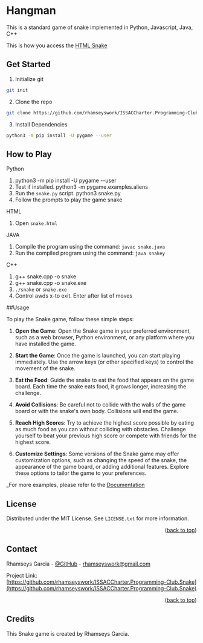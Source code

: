 <a name="readme-top"></a>
# Hangman

This is a standard game of snake implemented in Python, Javascript, Java, C++

This is how you access the [HTML Snake](https://rhamseyswork.github.io/ISSACCharter.Programming-Club.Snake/)



## Get Started

1. Initialize git
```sh
git init
```
2. Clone the repo
```sh
git clone https://github.com/rhamseyswork/ISSACCharter.Programming-Club.Snake
```
3. Install Dependencies
```sh
python3 -m pip install -U pygame --user
```



## How to Play

Python
1. python3 -m pip install -U pygame --user
2. Test if installed. python3 -m pygame.examples.aliens
3. Run the `snake.py` script. python3 snake.py
4. Follow the prompts to play the game snake

HTML
1. Open `snake.html`

JAVA
1. Compile the program using the command: `javac snake.java`
2. Run the compiled program using the command: `java snakey`

C++
1. g++ snake.cpp -o snake
2. g++ snake.cpp -o snake.exe
3. `./snake` or `snake.exe`
4. Control awds x-to exit. Enter after list of moves



##Usage

To play the Snake game, follow these simple steps:

1. **Open the Game**: Open the Snake game in your preferred environment, such as a web browser, Python environment, or any platform where you have installed the game.

2. **Start the Game**: Once the game is launched, you can start playing immediately. Use the arrow keys (or other specified keys) to control the movement of the snake.

3. **Eat the Food**: Guide the snake to eat the food that appears on the game board. Each time the snake eats food, it grows longer, increasing the challenge.

4. **Avoid Collisions**: Be careful not to collide with the walls of the game board or with the snake's own body. Collisions will end the game.

5. **Reach High Scores**: Try to achieve the highest score possible by eating as much food as you can without colliding with obstacles. Challenge yourself to beat your previous high score or compete 
with friends for the highest score.

6. **Customize Settings**: Some versions of the Snake game may offer customization options, such as changing the speed of the snake, the appearance of the game board, or adding additional features. 
Explore these options to tailor the game to your preferences.

_For more examples, please refer to the [Documentation](https://github.com/rhamseyswork/ISSACCharter.Programming-Club.Snake)



## License

Distributed under the MIT License. See `LICENSE.txt` for more information.

<p align="right">(<a href="#readme-top">back to top</a>)</p>



## Contact

Rhamseys Garcia - [@GitHub](https://github.com/rhamseyswork) - rhamseyswork@gmail.com

Project Link: [https://github.com/rhamseyswork/ISSACCharter.Programming-Club.Snake](https://github.com/rhamseyswork/ISSACCharter.Programming-Club.Snake)

<p align="right">(<a href="#readme-top">back to top</a>)</p>



## Credits

This Snake game is created by Rhamseys Garcia.



